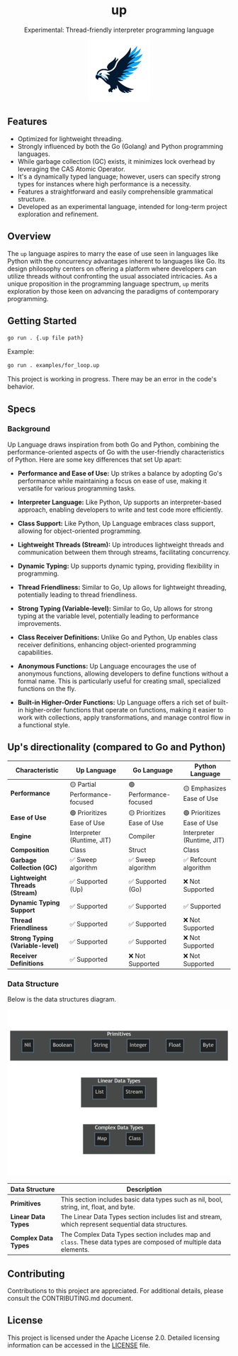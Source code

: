 <h1 align="center">up</h1>
<p align="center">Experimental: Thread-friendly interpreter programming language</p>
<p align="center"><img src="./docs/logo.svg" width="140" alt="up" /></p>

## Features

- Optimized for lightweight threading.
- Strongly influenced by both the Go (Golang) and Python programming languages.
- While garbage collection (GC) exists, it minimizes lock overhead by leveraging the CAS Atomic Operator.
- It's a dynamically typed language; however, users can specify strong types for instances where high performance is a necessity.
- Features a straightforward and easily comprehensible grammatical structure.
- Developed as an experimental language, intended for long-term project exploration and refinement.

## Overview

The `up` language aspires to marry the ease of use seen in languages like Python with the concurrency advantages inherent to languages like Go. Its design philosophy centers on offering a platform where developers can utilize threads without confronting the usual associated intricacies. As a unique proposition in the programming language spectrum, `up` merits exploration by those keen on advancing the paradigms of contemporary programming.

## Getting Started

```bash
go run . {.up file path}
```

Example:

```bash
go run . examples/for_loop.up
```

This project is working in progress. There may be an error in the code's behavior.

## Specs

### Background

Up Language draws inspiration from both Go and Python, combining the performance-oriented aspects of Go with the user-friendly characteristics of Python. Here are some key differences that set Up apart:

- **Performance and Ease of Use:** Up strikes a balance by adopting Go's performance while maintaining a focus on ease of use, making it versatile for various programming tasks.

- **Interpreter Language:** Like Python, Up supports an interpreter-based approach, enabling developers to write and test code more efficiently.

- **Class Support:** Like Python, Up Language embraces class support, allowing for object-oriented programming.

- **Lightweight Threads (Stream):** Up introduces lightweight threads and communication between them through streams, facilitating concurrency.

- **Dynamic Typing:** Up supports dynamic typing, providing flexibility in programming.

- **Thread Friendliness:** Similar to Go, Up allows for lightweight threading, potentially leading to thread friendliness.

- **Strong Typing (Variable-level):** Similar to Go, Up allows for strong typing at the variable level, potentially leading to performance improvements.

- **Class Receiver Definitions:** Unlike Go and Python, Up enables class receiver definitions, enhancing object-oriented programming capabilities.

- **Anonymous Functions:** Up Language encourages the use of anonymous functions, allowing developers to define functions without a formal name. This is particularly useful for creating small, specialized functions on the fly.

- **Built-in Higher-Order Functions:** Up Language offers a rich set of built-in higher-order functions that operate on functions, making it easier to work with collections, apply transformations, and manage control flow in a functional style.

## Up's directionality (compared to Go and Python)

| Characteristic                     | Up Language                    | Go Language                | Python Language            |
| ---------------------------------- | ------------------------------ | -------------------------- | -------------------------- |
| **Performance**                    | 🟡 Partial Performance-focused | 🟢 Performance-focused     | 🟡 Emphasizes Ease of Use  |
| **Ease of Use**                    | 🟢 Prioritizes Ease of Use     | 🟡 Prioritizes Ease of Use | 🟢 Prioritizes Ease of Use |
| **Engine**                         | Interpreter (Runtime, JIT)     | Compiler                   | Interpreter (Runtime, JIT) |
| **Composition**                    | Class                          | Struct                     | Class                      |
| **Garbage Collection (GC)**        | ✅ Sweep algorithm             | ✅ Sweep algorithm         | ✅ Refcount algorithm      |
| **Lightweight Threads (Stream)**   | ✅ Supported (Up)              | ✅ Supported (Go)          | ❌ Not Supported           |
| **Dynamic Typing Support**         | ✅ Supported                   | ✅ Supported               | ✅ Supported               |
| **Thread Friendliness**            | ✅ Supported                   | ✅ Supported               | ❌ Not Supported           |
| **Strong Typing (Variable-level)** | ✅ Supported                   | ✅ Supported               | ❌ Not Supported           |
| **Receiver Definitions**           | ✅ Supported                   | ❌ Not Supported           | ❌ Not Supported           |

### Data Structure

Below is the data structures diagram.

![Data Structures Diagram](./docs/assets/data_structure.png)

| Data Structure         | Description                                                                                                       |
| ---------------------- | ----------------------------------------------------------------------------------------------------------------- |
| **Primitives**         | This section includes basic data types such as nil, bool, string, int, float, and byte.                           |
| **Linear Data Types**  | The Linear Data Types section includes list and stream, which represent sequential data structures.               |
| **Complex Data Types** | The Complex Data Types section includes map and `class`. These data types are composed of multiple data elements. |

## Contributing

Contributions to this project are appreciated. For additional details, please consult the CONTRIBUTING.md document.

## License

This project is licensed under the Apache License 2.0. Detailed licensing information can be accessed in the [LICENSE](LICENSE) file.
